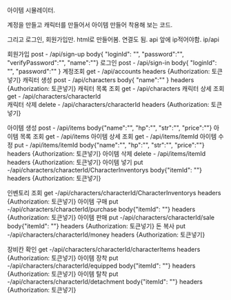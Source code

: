 아이템 시뮬레이터.


계정을 만들고 캐릭터를 만들어서 아이템 만들어 착용해 보는 코드.

그리고 로그인, 회원가입만. html로 만들어봄. 연결도 됨.
api 앞에 ip적어야함. ip/api

회원가입          post    - /api/sign-up                                        body{ "loginId": "", "password":"", "verifyPassword":"", "name":""}
로그인            post    - /api/sign-in                                        body{ "loginId": "", "password":"" }
계정조회          get     - /api/accounts                                       headers {Authorization: 토큰넣기}
캐릭터 생성       post    - /api/characters                                     body{ "name":"" }  headers {Authorization: 토큰넣기}
캐릭터 목록 조회  get     - /api/characters
캐릭터 상세 조회  get     - /api/characters/characterId                      
캐릭터 삭제       delete  - /api/characters/characterId                         headers {Authorization: 토큰넣기}

아이템 생성       post    - /api/items                                          body{"name":"", "hp":"", "str":"", "price":""}
아이템 목록 조회  get     - /api/items
아이템 상세 조회  get     - /api/items/itemId
아이템 수정       put     - /api/items/itemId                                   body{"name":"", "hp":"", "str":"", "price":""}  headers {Authorization: 토큰넣기}
아이템 삭제       delete  - /api/items/itemId                                   headers {Authorization: 토큰넣기}
아이템 넣기       put     -/api/characters/characterId/CharacterInventorys      body{"itemId": ""}    headers {Authorization: 토큰넣기}

인벤토리 조회     get     -/api/characters/characterId/CharacterInventorys      headers {Authorization: 토큰넣기}
아이템 구매       put     -/api/characters/characterId/purchase                 body{"itemId": ""}    headers {Authorization: 토큰넣기}
아이템 판매       put     -/api/characters/characterId/sale                     body{"itemId": ""}    headers {Authorization: 토큰넣기}
돈 복사           put     -/api/characters/characterId/money                    headers {Authorization: 토큰넣기}

장비칸 확인       get     -/api/characters/characterId/characterItems           headers {Authorization: 토큰넣기}
아이템 장착       put     -/api/characters/characterId/equipped                 body{"itemId": ""}    headers {Authorization: 토큰넣기}
아이템 탈착       put     -/api/characters/characterId/detachment               body{"itemId": ""}    headers {Authorization: 토큰넣기}



